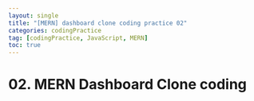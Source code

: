 ```yaml
---
layout: single
title: "[MERN] dashboard clone coding practice 02"
categories: codingPractice
tag: [codingPractice, JavaScript, MERN]
toc: true
---
```


# 02. MERN Dashboard Clone coding
